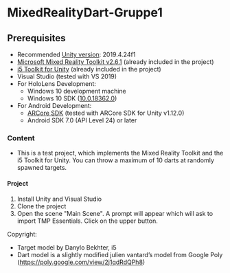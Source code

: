 # MixedRealityDart-Gruppe1


## Prerequisites

- Recommended [Unity version](https://unity3d.com/de/get-unity/download/archive): 2019.4.24f1
- [Microsoft Mixed Reality Toolkit v2.6.1](https://github.com/microsoft/MixedRealityToolkit-Unity/releases/tag/v2.6.1) (already included in the project)
- [i5 Toolkit for Unity](https://github.com/rwth-acis/i5-Toolkit-for-Unity) (already included in the project)
- Visual Studio (tested with VS 2019)
- For HoloLens Development:
  - Windows 10 development machine
  - Windows 10 SDK ([10.0.18362.0](https://developer.microsoft.com/de-de/windows/downloads/windows-10-sdk))
- For Android Development:
  - [ARCore SDK](https://github.com/google-ar/arcore-unity-sdk/releases) (tested with ARCore SDK for Unity v1.12.0)
  - Android SDK 7.0 (API Level 24) or later

 ### Content

- This is a test project, which implements the Mixed Reality Toolkit and the i5 Toolkit for Unity. You can throw a maximum of 10 darts at randomly spawned targets.

#### Project 

1. Install Unity and Visual Studio
2. Clone the project
3. Open the scene "Main Scene".
A prompt will appear which will ask to import TMP Essentials. Click on the upper button.




  Copyright:
- Target model by Danylo Bekhter, i5
- Dart model is a slightly modified julien vantard’s model from Google Poly (https://poly.google.com/view/2j1qdRdQPh8)